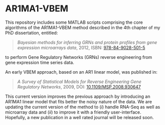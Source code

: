 AR1MA1-VBEM
===========

This repository includes some MATLAB scripts comprising the core algorithms of the AR1MA1-VBEM method described in the 4th chapter of my PhD dissertation, entitled:

> *Bayesian methods for inferring GRNs and protein profiles from gene expression microarrays data*, 2012, ISBN: [978-84-9028-501-5](http://cul.worldcat.org/oclc/870124049)

to perform Gene Regulatory Networks (GRNs) reverse engineering from gene expression time series data.

An early VBEM approach, based on an AR1 linear model, was published in:

> *A Survey of Statistical Models for Reverse Engineering Gene Regulatory Networks*, 2009, DOI: [10.1109/MSP.2008.930647](http://dx.doi.org/10.1109%2FMSP.2008.930647)

This current version improves the previous approach by introducing an AR1MA1 linear model that fits better the noisy nature of the data. We are updating the current version of the method to (*i*) handle RNA-Seq as well as microarray data and (*ii*) to improve it with a friendly user-interface. Hopefully, a new publication in a well rated journal will be released soon.


